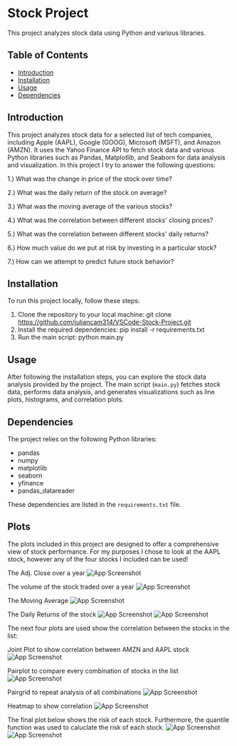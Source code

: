 # Stock Project

This project analyzes stock data using Python and various libraries.

## Table of Contents

- [Introduction](#introduction)
- [Installation](#installation)
- [Usage](#usage)
- [Dependencies](#dependencies)

## Introduction

This project analyzes stock data for a selected list of tech companies, including Apple (AAPL), Google (GOOG), Microsoft (MSFT), and Amazon (AMZN). It uses the Yahoo Finance API to fetch stock data and various Python libraries such as Pandas, Matplotlib, and Seaborn for data analysis and visualization.
In this project I try to answer the following questions:

1.) What was the change in price of the stock over time?

2.) What was the daily return of the stock on average?

3.) What was the moving average of the various stocks?

4.) What was the correlation between different stocks' closing prices?

5.) What was the correlation between different stocks' daily returns?

6.) How much value do we put at risk by investing in a particular stock?

7.) How can we attempt to predict future stock behavior?
## Installation

To run this project locally, follow these steps:

1. Clone the repository to your local machine:
git clone https://github.com/juliancam314/VSCode-Stock-Project.git
2. Install the required dependencies:
pip install -r requirements.txt
3. Run the main script:
python main.py


## Usage

After following the installation steps, you can explore the stock data analysis provided by the project. The main script (`main.py`) fetches stock data, performs data analysis, and generates visualizations such as line plots, histograms, and correlation plots.

## Dependencies

The project relies on the following Python libraries:

- pandas
- numpy
- matplotlib
- seaborn
- yfinance
- pandas_datareader

These dependencies are listed in the `requirements.txt` file.

## Plots

The plots included in this project are designed to offer a comprehensive view of stock performance. For my purposes I chose to look at the AAPL stock, however any of the four stocks I included can be used!

The Adj. Close over a year
![App Screenshot](https://github.com/juliancam314/VSCode-Stock-Project/blob/master/Figure_1.png?raw=true)

The volume of the stock traded over a year
![App Screenshot](https://github.com/juliancam314/VSCode-Stock-Project/blob/master/Figure_2.png?raw=true)

The Moving Average
![App Screenshot](https://github.com/juliancam314/VSCode-Stock-Project/blob/master/Figure_4.png?raw=true)

The Daily Returns of the stock
![App Screenshot](https://github.com/juliancam314/VSCode-Stock-Project/blob/master/Figure_5.png?raw=true)
![App Screenshot](https://github.com/juliancam314/VSCode-Stock-Project/blob/master/Figure_6.png?raw=true)

The next four plots are used show the correlation between the stocks in the list:

Joint Plot to show correlation between AMZN and AAPL stock
![App Screenshot](https://github.com/juliancam314/VSCode-Stock-Project/blob/master/Figure_7.png?raw=true)

Pairplot to compare every combination of stocks in the list
![App Screenshot](https://github.com/juliancam314/VSCode-Stock-Project/blob/master/Figure_8.png?raw=true)

Pairgrid to repeat analysis of all combinations
![App Screenshot](https://github.com/juliancam314/VSCode-Stock-Project/blob/master/Figure_8.png?raw=true)

Heatmap to show correlation
![App Screenshot](https://github.com/juliancam314/VSCode-Stock-Project/blob/master/Figure_10.png?raw=true)

The final plot below shows the risk of each stock. Furthermore, the quantile function was used to caluclate the risk of each stock.
![App Screenshot](https://github.com/juliancam314/VSCode-Stock-Project/blob/master/Figure_11.png?raw=true)
![App Screenshot](https://github.com/juliancam314/VSCode-Stock-Project/blob/master/Figure%2013.JPG?raw=true)
